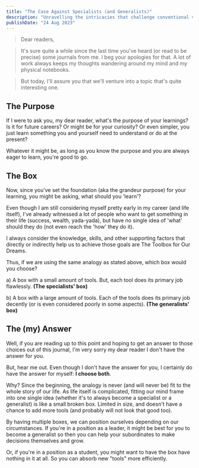 ```yaml
---
title: "The Case Against Specialists (and Generalists)"
description: "Unravelling the intricacies that challenge conventional views on professional roles."
publishDate: "24 Aug 2023"
---
```


> Dear readers,

> It's sure quite a while since the last time you've heard (or read to be precise) some journals from me. I beg your apologies for that. A lot of work always keeps my thoughts wandering around my mind and my physical notebooks.

> But today, I'll assure you that we'll venture into a topic that's quite interesting one.

## The Purpose
If I were to ask you, my dear reader, what's the purpose of your learnings? Is it for future careers? Or might be for your curiosity? Or even simpler, you just learn something you and yourself need to understand or do at the present?

Whatever it might be, as long as you know the purpose and you are always eager to learn, you're good to go.

## The Box

Now, since you've set the foundation (aka the grandeur purpose) for your learning, you might be asking, what should you 'learn'?

Even though I am still considering myself pretty early in my career (and life itself), I've already witnessed a lot of people who want to get something in their life (success, wealth, yada-yada), but have no single idea of 'what' should they do (not even reach the 'how' they do it).

I always consider the knowledge, skills, and other supporting factors that directly or indirectly help us to achieve those goals are The Toolbox for Our Dreams.

Thus, if we are using the same analogy as stated above, which box would you choose?

a) A box with a small amount of tools. But, each tool does its primary job flawlessly. **(The specialists' box)**

b) A box with a large amount of tools. Each of the tools does its primary job decently (or is even considered poorly in some aspects). **(The generalists' box)**

## The (my) Answer

Well, if you are reading up to this point and hoping to get an answer to those choices out of this journal, I'm very sorry my dear reader I don't have the answer for you.

But, hear me out. Even though I don't have the answer for you, I certainly do have the answer for myself: **I choose both**.

Why? Since the beginning, the analogy is never (and will never be) fit to the whole story of our life. As life itself is complicated, fitting our mind frame into one single idea (whether it's to always become a specialist or a generalist) is like a small broken box. Limited in size, and doesn't have a chance to add more tools (and probably will not look that good too).

By having multiple boxes, we can position ourselves depending on our circumstances. If you're in a position as a leader, it might be best for you to become a generalist so then you can help your subordinates to make decisions themselves and grow.

Or, if you're in a position as a student, you might want to have the box have nothing in it at all. So you can absorb new "tools" more efficiently.
